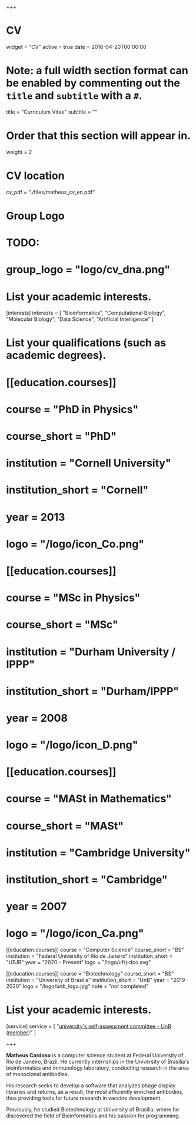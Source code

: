 +++
# CV
widget = "CV"
active = true
date = 2016-04-20T00:00:00

# Note: a full width section format can be enabled by commenting out the `title` and `subtitle` with a `#`.
title = "Curriculum Vitae"
subtitle = ""

# Order that this section will appear in.
weight = 2

# CV location
cv_pdf = "./files/matheus_cv_en.pdf"

# Group Logo
# TODO:
# group_logo = "logo/cv_dna.png"


# List your academic interests.
[interests]
  interests = [
    "Bioinformatics",
    "Computational Biology",
    "Molecular Biology",
    "Data Science",
    "Artificial Intelligence"
  ]

# List your qualifications (such as academic degrees).
# [[education.courses]]
#   course = "PhD in Physics"
#   course_short = "PhD"
#   institution = "Cornell University"
#   institution_short = "Cornell"
#   year = 2013
#   logo = "/logo/icon_Co.png"

# [[education.courses]]
#   course = "MSc in Physics"
#   course_short = "MSc"
#   institution = "Durham University / IPPP"
#   institution_short = "Durham/IPPP"
#   year = 2008
#   logo = "/logo/icon_D.png"

# [[education.courses]]
#   course = "MASt in Mathematics"
#   course_short = "MASt"
#   institution = "Cambridge University"
#   institution_short = "Cambridge"
#   year = 2007
#   logo = "/logo/icon_Ca.png"

[[education.courses]]
  course = "Computer Science"
  course_short = "BS"
  institution = "Federal University of Rio de Janeiro"
  institution_short = "UFJR"
  year = "2020 - Present"
  logo = "/logo/ufrj-dcc.svg"

[[education.courses]]
  course = "Biotechnology"
  course_short = "BS"
  institution = "University of Brasilia"
  institution_short = "UnB"
  year = "2019 - 2020"
  logo = "/logo/unb_logo.jpg"
  note = "not completed"


# List your academic interests.
[service]
  service = [
    "[university's self-assessment committee - UnB](http://www.cpa.unb.br/index.php?option=com_content&view=article&id=431&Itemid=301) ([member](http://www.cpa.unb.br/index.php?option=com_content&view=article&id=432&Itemid=254))"
  ]

+++

**Matheus Cardoso** is a computer science student at Federal University of Rio de Janeiro, Brazil.
He currently internships in the University of Brasília's bioinformatics and immunology laboratory,
conducting research in the area of monoclonal antibodies.

His research seeks to develop a software that analyzes phage display libraries and returns,
as a result, the most efficiently enriched antibodies,
thus providing tools for future research in vaccine development.

Previously, he studied Biotechnology at University of Brasília, 
where he discovered the field of Bioinformatics and his passion for programming.



<!-- * UCI Chancellor's Advance Postdoctoral Fellow, 2014 - 2015
* Paul & Daisy Soros Fellowship, 2010 - 2012
* NSF Graduate Research Fellow, 2006 - 2011
* Marshall Scholarship, 2006 - 2008 -->
